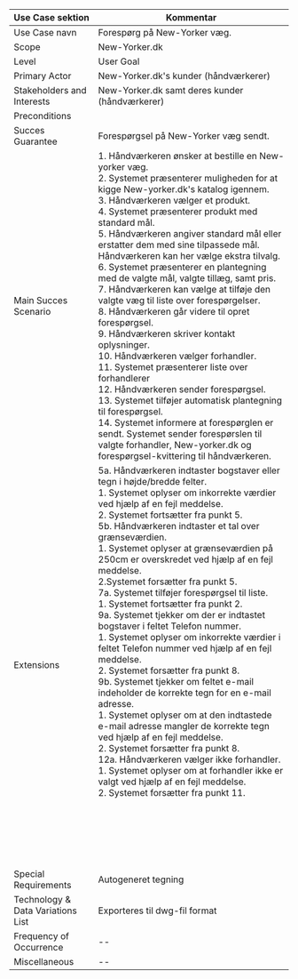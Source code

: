 Use Case sektion | Kommentar| 
-------------| -------------------------------| 
Use Case navn| Forespørg på New-Yorker væg. 
Scope        | New-Yorker.dk
Level        | User Goal
Primary Actor| New-Yorker.dk's kunder (håndværkerer)
Stakeholders and Interests | New-Yorker.dk samt deres kunder (håndværkerer)
Preconditions | 
Succes Guarantee | Forespørgsel på New-Yorker væg sendt.
Main Succes Scenario | 1. Håndværkeren ønsker at bestille en New-yorker væg.  <br>  2. Systemet præsenterer muligheden for at kigge New-yorker.dk's katalog igennem. <br> 3. Håndværkeren vælger et produkt. <br>  4. Systemet præsenterer produkt med standard mål.  <br> 5. Håndværkeren angiver standard mål eller erstatter dem med sine tilpassede mål. Håndværkeren kan her vælge ekstra tilvalg. <br> 6. Systemet præsenterer en plantegning med de valgte mål, valgte tillæg, samt pris. <br> 7. Håndværkeren kan vælge at tilføje den valgte væg til liste over forespørgelser. <br> 8. Håndværkeren går videre til opret forespørgsel. <br>9. Håndværkeren skriver kontakt oplysninger. <br> 10. Håndværkeren vælger forhandler.<br> 11. Systemet præsenterer liste over forhandlerer <br> 12. Håndværkeren sender forespørgsel. <br> 13. Systemet tilføjer automatisk  plantegning til forespørgsel. <br> 14. Systemet informere at forespørglen er sendt. Systemet sender forespørslen til valgte forhandler, New-yorker.dk og forespørgsel-kvittering til håndværkeren. <br>
Extensions | 5a. Håndværkeren indtaster bogstaver eller tegn i højde/bredde felter.<br> 1. Systemet oplyser om inkorrekte værdier ved hjælp af en fejl meddelse. <br> 2. Systemet fortsætter fra punkt 5. <br> 5b. Håndværkeren indtaster et tal over grænseværdien. <br> 1. Systemet oplyser at grænseværdien på 250cm er overskredet ved hjælp af en fejl meddelse. <br> 2.Systemet forsætter fra punkt 5.<br> 7a. Systemet tilføjer forespørgsel til liste. <br> 1. Systemet fortsætter fra punkt 2. <br> 9a. Systemet tjekker om der er indtastet bogstaver i feltet Telefon nummer.<br> 1. Systemet oplyser om inkorrekte værdier i feltet Telefon nummer ved hjælp af en fejl meddelse.<br> 2. Systemet forsætter fra punkt 8.<br> 9b. Systemet tjekker om feltet e-mail indeholder de korrekte tegn for en e-mail adresse. <br> 1. Systemet oplyser om at den indtastede e-mail adresse mangler de korrekte tegn ved hjælp af en fejl meddelse.<br> 2. Systemet forsætter fra punkt 8.<br> 12a. Håndværkeren vælger ikke forhandler.<br> 1. Systemet oplyser om at forhandler ikke er valgt ved hjælp af en fejl meddelse.<br> 2. Systemet forsætter fra punkt 11.<br><br> <br><br><br><br> <br>
Special Requirements | Autogeneret tegning
Technology & Data Variations List | Exporteres til dwg-fil format
Frequency of Occurrence | --
Miscellaneous | --
